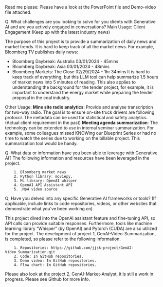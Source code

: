 Read me please:
Please have a look at the PowerPoint file and Demo-video file attached. 

Q: What challenges are you looking to solve for you clients with Generative AI and are you actively engaged in conversations?
Main Usage: 
Client Engagement (Keep up with the latest industry news) 

The purpose of this project is to provide a summarization of daily news and market trends. It is hard to keep track of all the market news. 
For example, Bloomberg TV publishes daily news: 
- Bloomberg Daybreak: Australia 03/01/2024 - 45mins
- Bloomberg Daybreak: Asia 03/01/2024 - 48mins
- Bloomberg Markets: The Close 02/29/2024 - 1hr 34mins
It is hard to keep track of everything, but this LLM tool can help summarize 1.5 hours of market news into 5 minutes of reading.
This also applies to understanding the background for the tender project, for example, it is important to understand the energy market while preparing the tender proposal in the coal industry.

Other Usage: 
**Mine site radio analytics**: Provide and analyse transcription for two-way radio. The goal is to ensure on-site truck drivers are following protocol. The metadata can be used for statistical and safety analytics. (Actual client requirement in the past)
**Meeting agenda summarization**: The technology can be extended to use in internal seminar summarization. For example, some colleagues missed KNOWing our Blueprint Series or had no time to watch the series due to working on the billable project. This summarization tool would be handy.


Q: What data or information have you been able to leverage with Generative AI?
The following information and resources have been leveraged in the project.

        1. Bloomberg market news 
        2. Python library: moviepy, 
        3. ML library: OpenAI whisper
        4. OpenAI API Assistant API
        5. .Mp4 video source


Q; Have you delved into any specific Generative AI frameworks or tools? (If applicable, include links to code repositories, videos, or other websites that demonstrate what you've been working on)

This project dived into the OpenAI assistant feature and fine-tuning API, so API calls can provide suitable responses. Furthermore, tools like machine learning library “Whisper” (by OpenAI) and Pytorch (CUDA) are also utilized for the project. 
The development of project 1, GenAI-Video-Summarization, is completed, so please refer to the following information.

        1. Repositories: https://github.com/jjsk-project/GenAI-Video_Summarization.git 
        2. Code: In GitHub repositories.
        3. Demo video: In GitHub repositories.
        4. Flow chart: In GitHub repositories.

Please also look at the project 2, GenAI-Market-Analyst, it is still a work in progress. Please see Github for more info.
